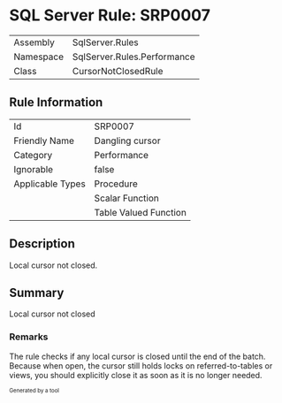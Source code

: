 ﻿# SQL Server Rule: SRP0007
  
|    |    |
|----|----|
| Assembly | SqlServer.Rules |
| Namespace | SqlServer.Rules.Performance |
| Class | CursorNotClosedRule |
  
## Rule Information
  
|    |    |
|----|----|
| Id | SRP0007 |
| Friendly Name | Dangling cursor |
| Category | Performance |
| Ignorable | false |
| Applicable Types | Procedure  |
|   | Scalar Function |
|   | Table Valued Function |
  
## Description
  
Local cursor not closed.
  
## Summary
  
Local cursor not closed
  
### Remarks
  
The rule checks if any local cursor is closed until the end of the batch. Because when open,
the cursor still holds locks on referred-to-tables or views, you should explicitly close it
as soon as it is no longer needed.
  
<sub><sup>Generated by a tool</sup></sub>
